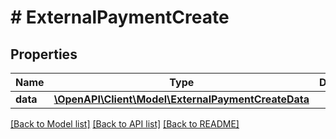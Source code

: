 # # ExternalPaymentCreate

## Properties

Name | Type | Description | Notes
------------ | ------------- | ------------- | -------------
**data** | [**\OpenAPI\Client\Model\ExternalPaymentCreateData**](ExternalPaymentCreateData.md) |  |

[[Back to Model list]](../../README.md#models) [[Back to API list]](../../README.md#endpoints) [[Back to README]](../../README.md)

